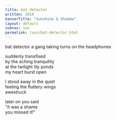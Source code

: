 ```yaml
---
title: bat detector
written: 2019
bannerTitle: "Sunshine & Shadow" 
layout: default
subnav: sun
permalink: /sun/bat-detector.html
---
```


<div class="poem">
bat detector  
a gang taking turns  
on the headphones  


suddenly transfixed  
by the aching tranquility  
at the twilight lily ponds  
my heart burst open  


I stood away in the quiet  
feeling the fluttery wings  
awestruck  


later on you said  
"it was a shame  
you missed it!"
</div>
